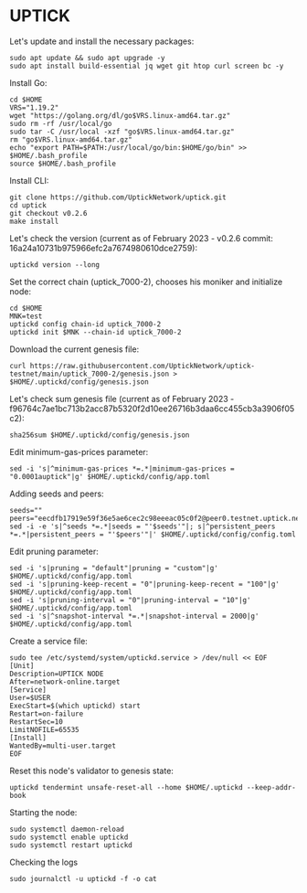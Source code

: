 # UPTICK

Let's update and install the necessary packages:
````
sudo apt update && sudo apt upgrade -y
sudo apt install build-essential jq wget git htop curl screen bc -y
````
Install Go:
````
cd $HOME
VRS="1.19.2"
wget "https://golang.org/dl/go$VRS.linux-amd64.tar.gz"
sudo rm -rf /usr/local/go
sudo tar -C /usr/local -xzf "go$VRS.linux-amd64.tar.gz"
rm "go$VRS.linux-amd64.tar.gz"
echo "export PATH=$PATH:/usr/local/go/bin:$HOME/go/bin" >> $HOME/.bash_profile
source $HOME/.bash_profile
````
Install CLI:
````
git clone https://github.com/UptickNetwork/uptick.git
cd uptick
git checkout v0.2.6
make install
````
Let's check the version (current as of February 2023 - v0.2.6 commit: 16a24a10731b975966efc2a7674980610dce2759):
````
uptickd version --long
````
Set the correct chain (uptick_7000-2), chooses his moniker and initialize node:
````
cd $HOME
MNK=test
uptickd config chain-id uptick_7000-2
uptickd init $MNK --chain-id uptick_7000-2
````
Download the current genesis file:
````
curl https://raw.githubusercontent.com/UptickNetwork/uptick-testnet/main/uptick_7000-2/genesis.json > $HOME/.uptickd/config/genesis.json
````
Let's check sum genesis file (current as of February 2023 - f96764c7ae1bc713b2acc87b5320f2d10ee26716b3daa6cc455cb3a3906f05c2):
````
sha256sum $HOME/.uptickd/config/genesis.json
````
Edit minimum-gas-prices parameter:
````
sed -i 's|^minimum-gas-prices *=.*|minimum-gas-prices = "0.0001auptick"|g' $HOME/.uptickd/config/app.toml
````
Adding seeds and peers:
````
seeds=""
peers="eecdfb17919e59f36e5ae6cec2c98eeeac05c0f2@peer0.testnet.uptick.network:26656"
sed -i -e 's|^seeds *=.*|seeds = "'$seeds'"|; s|^persistent_peers *=.*|persistent_peers = "'$peers'"|' $HOME/.uptickd/config/config.toml
````
Edit pruning parameter:
````
sed -i 's|pruning = "default"|pruning = "custom"|g' $HOME/.uptickd/config/app.toml
sed -i 's|pruning-keep-recent = "0"|pruning-keep-recent = "100"|g' $HOME/.uptickd/config/app.toml
sed -i 's|pruning-interval = "0"|pruning-interval = "10"|g' $HOME/.uptickd/config/app.toml
sed -i 's|^snapshot-interval *=.*|snapshot-interval = 2000|g' $HOME/.uptickd/config/app.toml
````
Create a service file:
````
sudo tee /etc/systemd/system/uptickd.service > /dev/null << EOF
[Unit]
Description=UPTICK NODE
After=network-online.target
[Service]
User=$USER
ExecStart=$(which uptickd) start
Restart=on-failure
RestartSec=10
LimitNOFILE=65535
[Install]
WantedBy=multi-user.target
EOF
````
Reset this node's validator to genesis state:
````
uptickd tendermint unsafe-reset-all --home $HOME/.uptickd --keep-addr-book
````
Starting the node:
````
sudo systemctl daemon-reload
sudo systemctl enable uptickd
sudo systemctl restart uptickd
````
Checking the logs
````
sudo journalctl -u uptickd -f -o cat
````
